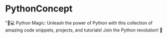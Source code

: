 # PythonConcept
"🐍💻 Python Magic: Unleash the power of Python with this collection of amazing code snippets, projects, and tutorials! Join the Python revolution! 🚀
